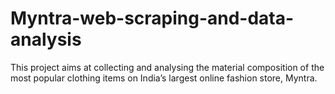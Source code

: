 # Myntra-web-scraping-and-data-analysis
This project aims at collecting and analysing the material composition of the most popular clothing items on India’s largest online fashion store, Myntra.
